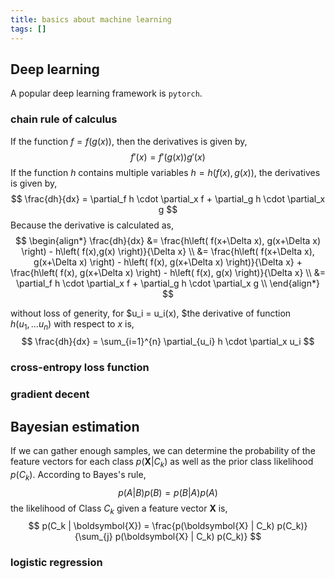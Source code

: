 ```yaml
---
title: basics about machine learning
tags: []
---
```


## Deep learning ##

A popular deep learning framework is `pytorch`.

### chain rule of calculus ###

If the function $f=f(g(x))$, then the derivatives is given by,
$$
f'(x) = f'(g(x)) g'(x)
$$
If the function $h$ contains multiple variables $h=h \left( f(x),g(x) \right)$, the derivatives is given by,
$$
\frac{dh}{dx} = \partial_f h \cdot \partial_x f  + \partial_g h \cdot \partial_x g
$$
Because the derivative is calculated as,
$$
\begin{align*}
        \frac{dh}{dx} &= \frac{h\left( f(x+\Delta x), g(x+\Delta x) \right) - h\left( f(x),g(x) \right)}{\Delta x} \\
        &= \frac{h\left( f(x+\Delta x), g(x+\Delta x) \right) - h\left( f(x), g(x+\Delta x) \right)}{\Delta x} + \frac{h\left( f(x), g(x+\Delta x) \right) - h\left( f(x), g(x) \right)}{\Delta x} \\
        &= \partial_f h \cdot \partial_x f + \partial_g h \cdot \partial_x g \\
\end{align*}
$$

without loss of generity, for $u_i = u_i(x), $the derivative of function $h(u_1,...u_n)$ with respect to $x$ is,
$$
\frac{dh}{dx} = \sum_{i=1}^{n} \partial_{u_i} h \cdot \partial_x u_i
$$

### cross-entropy loss function ###

### gradient decent ###

## Bayesian estimation ##

If we can gather enough samples, we can determine the probability of the feature vectors for each class $p(\boldsymbol{X} | C_k)$ as well as the prior class likelihood $p(C_k)$. According to Bayes's rule,
$$
p(A|B) p(B) = p(B|A) p(A)
$$
the likelihood of Class $C_k$ given a feature vector $\boldsymbol{X}$ is,
$$
p(C_k | \boldsymbol{X}) = \frac{p(\boldsymbol{X} | C_k) p(C_k)}{\sum_{j} p(\boldsymbol{X} | C_k) p(C_k)}
$$

### logistic regression ###

